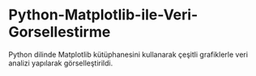 # Python-Matplotlib-ile-Veri-Gorsellestirme
Python dilinde Matplotlib kütüphanesini kullanarak çeşitli grafiklerle veri analizi yapılarak görselleştirildi.
